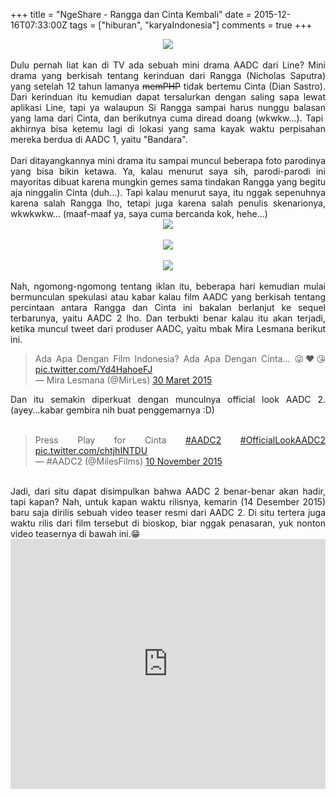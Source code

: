 +++
title = "NgeShare - Rangga dan Cinta Kembali"
date = 2015-12-16T07:33:00Z
tags = ["hiburan", "karyaIndonesia"]
comments = true
+++

<center><img border="0" src="https://3.bp.blogspot.com/-GO-LcvNLMSw/VnCwdXOa5sI/AAAAAAAAJQc/7ejRLAoEcu4/s1600/AADC2-1.jpg" /></center><br />
<div style="text-align: justify;">Dulu pernah liat kan di TV ada sebuah mini drama AADC dari Line? Mini drama yang berkisah tentang kerinduan dari Rangga (Nicholas Saputra) yang setelah 12 tahun lamanya <strike>memPHP</strike> tidak bertemu Cinta (Dian Sastro). Dari kerinduan itu kemudian dapat tersalurkan dengan saling sapa lewat aplikasi Line, tapi ya walaupun Si Rangga sampai harus nunggu balasan yang lama dari Cinta, dan berikutnya cuma diread doang (wkwkw...). Tapi&nbsp; akhirnya bisa ketemu lagi di lokasi yang sama kayak waktu perpisahan mereka berdua di AADC 1, yaitu "Bandara".<br /><br />
Dari ditayangkannya mini drama itu sampai muncul beberapa foto parodinya yang bisa bikin ketawa. Ya, kalau menurut saya sih, parodi-parodi ini mayoritas dibuat karena mungkin gemes sama tindakan Rangga yang begitu aja ninggalin Cinta (duh...). Tapi kalau menurut saya, itu nggak sepenuhnya karena salah Rangga lho, tetapi juga karena salah penulis skenarionya, wkwkwkw... (maaf-maaf ya, saya cuma bercanda kok, hehe...)<br />
<center><img border="0" src="https://4.bp.blogspot.com/-P4w4b4j4SQg/VnCt563CD7I/AAAAAAAAJQM/3atS_BaJ4gk/s1600/38c1b-meme2blucu2baadc2b6.jpg" /></center><br />
<center><img border="0" src="https://2.bp.blogspot.com/-tiiiEdq9aMk/VnCttGBwXwI/AAAAAAAAJQA/eGTPBLdnfWY/s1600/c9322-meme2blucu2baadc2b3.jpg" /></center><br />
<center><img border="0" src="https://3.bp.blogspot.com/-vXZPcCxt1xI/VnCt50opwiI/AAAAAAAAJQI/IghVuoccN18/s1600/f2aed-meme2blucu2baadc2b4.jpg" /></center><br />
Nah, ngomong-ngomong tentang iklan itu, beberapa hari kemudian mulai bermunculan spekulasi atau kabar kalau film AADC yang berkisah tentang percintaan antara Rangga dan Cinta ini bakalan berlanjut ke sequel terbarunya, yaitu AADC 2 lho. Dan terbukti benar kalau itu akan terjadi, ketika muncul tweet dari produser AADC, yaitu mbak Mira Lesmana berikut ini.<br /><blockquote class="twitter-tweet" lang="id"><div dir="ltr" lang="in">Ada Apa Dengan Film Indonesia? Ada Apa Dengan Cinta... 😜❤️😘 <a href="http://t.co/Yd4HahoeFJ">pic.twitter.com/Yd4HahoeFJ</a></div>— Mira Lesmana (@MirLes) <a href="https://twitter.com/MirLes/status/582369976310337536">30 Maret 2015</a></blockquote><script async="" charset="utf-8" src="//platform.twitter.com/widgets.js"></script> Dan itu semakin diperkuat dengan munculnya official look AADC 2. (ayey...kabar gembira nih buat penggemarnya :D)<br /><br /><blockquote class="twitter-video" lang="id"><div dir="ltr" lang="en">Press Play for Cinta  <a href="https://twitter.com/hashtag/AADC2?src=hash">#AADC2</a> <a href="https://twitter.com/hashtag/OfficialLookAADC2?src=hash">#OfficialLookAADC2</a> <a href="https://t.co/chtjhINTDU">pic.twitter.com/chtjhINTDU</a></div>— #AADC2 (@MilesFilms) <a href="https://twitter.com/MilesFilms/status/663904839059968000">10 November 2015</a></blockquote><script async="" charset="utf-8" src="//platform.twitter.com/widgets.js"></script> <br />
Jadi, dari situ dapat disimpulkan bahwa AADC 2 benar-benar akan hadir, tapi kapan? Nah, untuk kapan waktu rilisnya, kemarin (14 Desember 2015) baru saja dirilis sebuah video teaser resmi dari AADC 2. Di situ tertera juga waktu rilis dari film tersebut di bioskop, biar nggak penasaran, yuk nonton video teasernya di bawah ini.😁<br />
<iframe width="100%" height="400" src="https://www.youtube.com/embed/IFkdv2ESrp8" frameborder="0" allow="accelerometer; autoplay; encrypted-media; gyroscope; picture-in-picture" allowfullscreen></iframe></div>
